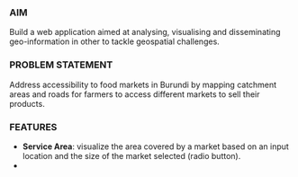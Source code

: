 ### AIM
Build a web application aimed at analysing, visualising and disseminating geo-information in other to tackle geospatial challenges.


### PROBLEM STATEMENT
Address accessibility to food markets in Burundi by mapping catchment areas and roads for farmers to access different markets to sell their products.

### FEATURES
* **Service Area**: visualize the area covered by a market based on an input location and the size of the market selected (radio button). 
* 
